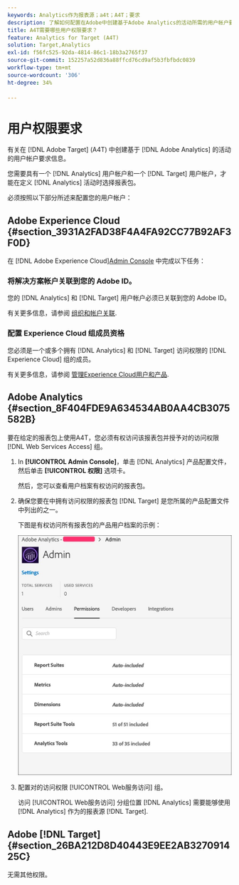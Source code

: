 ```yaml
---
keywords: Analytics作为报表源；a4t；A4T；要求
description: 了解如何配置在Adobe中创建基于Adobe Analytics的活动所需的用户帐户要求 [!DNL Target] 将Analytics用于 [!DNL Target] (A4T)。
title: A4T需要哪些用户权限要求？
feature: Analytics for Target (A4T)
solution: Target,Analytics
exl-id: f56fc525-92da-4814-86c1-18b3a2765f37
source-git-commit: 152257a52d836a88ffcd76cd9af5b3fbfbdc0839
workflow-type: tm+mt
source-wordcount: '306'
ht-degree: 34%

---
```


# 用户权限要求

有关在 [!DNL Adobe Target] (A4T) 中创建基于 [!DNL Adobe Analytics] 的活动的用户帐户要求信息。

您需要具有一个 [!DNL Analytics] 用户帐户和一个 [!DNL Target] 用户帐户，才能在定义 [!DNL Analytics] 活动时选择报表包。

必须按照以下部分所述来配置您的用户帐户：

## Adobe Experience Cloud {#section_3931A2FAD38F4A4FA92CC77B92AF3F0D}

在 [!DNL Adobe Experience Cloud][Admin Console](https://adminconsole.adobe.com) 中完成以下任务：

### 将解决方案帐户关联到您的 Adobe ID。

您的 [!DNL Analytics] 和 [!DNL Target] 用户帐户必须已关联到您的 Adobe ID。

有关更多信息，请参阅 [组织和帐户关联](https://experienceleague.adobe.com/docs/core-services/interface/administration/organizations.html?lang=en).

### 配置 Experience Cloud 组成员资格

您必须是一个或多个拥有 [!DNL Analytics] 和 [!DNL Target] 访问权限的 [!DNL Experience Cloud] 组的成员。

有关更多信息，请参阅 [管理Experience Cloud用户和产品](https://experienceleague.adobe.com/docs/core-services/interface/manage-users-and-products/admin-getting-started.html).

## Adobe Analytics {#section_8F404FDE9A634534AB0AA4CB3075582B}

要在给定的报表包上使用A4T，您必须有权访问该报表包并授予对的访问权限 [!DNL Web Services Access] 组。

1. In **[!UICONTROL Admin Console]**，单击 [!DNL Analytics] 产品配置文件，然后单击 **[!UICONTROL 权限]** 选项卡。

   然后，您可以查看用户档案有权访问的报表包。

1. 确保您要在中拥有访问权限的报表包 [!DNL Target] 是您所属的产品配置文件中列出的之一。

   下图是有权访问所有报表包的产品用户档案的示例：

   ![“Admin Console权限”选项卡](/help/main/c-integrating-target-with-mac/a4t/assets/permissions-tab.png)

1. 配置对的访问权限 [!UICONTROL Web服务访问] 组。

   访问 [!UICONTROL Web服务访问] 分组位置 [!DNL Analytics] 需要能够使用 [!DNL Analytics] 作为的报表源 [!DNL Target].


## Adobe [!DNL Target] {#section_26BA212D8D40443E9EE2AB327091425C}

无需其他权限。
